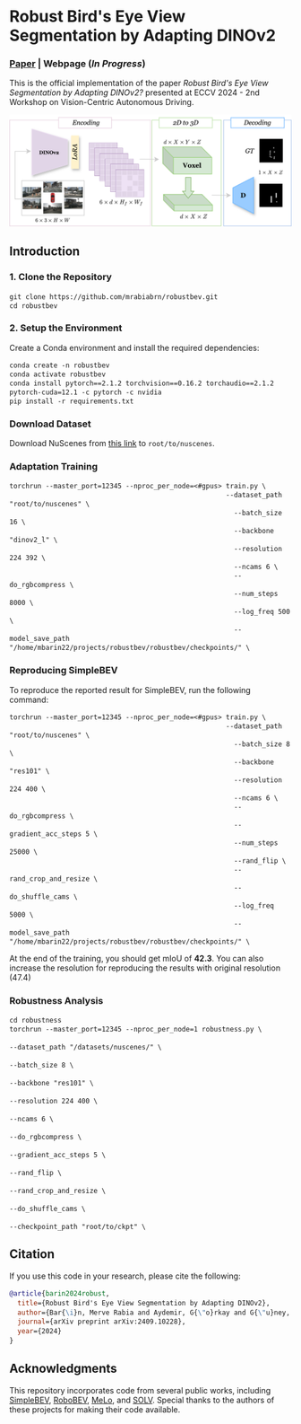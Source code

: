 # Robust Bird's Eye View Segmentation by Adapting DINOv2

### [Paper](https://www.arxiv.org/pdf/2409.10228) | Webpage (*In Progress*)

This is the official implementation of the paper *Robust Bird's Eye View Segmentation by Adapting DINOv2?* presented at ECCV 2024 - 2nd Workshop on Vision-Centric Autonomous Driving.

![](figures/methodology.png)


## Introduction

### 1\. Clone the Repository
```
git clone https://github.com/mrabiabrn/robustbev.git
cd robustbev
```

### 2\. Setup the Environment
Create a Conda environment and install the required dependencies:
```
conda create -n robustbev
conda activate robustbev
conda install pytorch==2.1.2 torchvision==0.16.2 torchaudio==2.1.2  pytorch-cuda=12.1 -c pytorch -c nvidia
pip install -r requirements.txt
```

### Download Dataset

Download NuScenes from [this link](https://www.nuscenes.org/) to `root/to/nuscenes`.


### Adaptation Training
```
torchrun --master_port=12345 --nproc_per_node=<#gpus> train.py \
                                                      --dataset_path "root/to/nuscenes" \
                                                        --batch_size 16 \
                                                        --backbone "dinov2_l" \
                                                        --resolution 224 392 \
                                                        --ncams 6 \
                                                        --do_rgbcompress \
                                                        --num_steps 8000 \
                                                        --log_freq 500 \
                                                        --model_save_path "/home/mbarin22/projects/robustbev/robustbev/checkpoints/" \
```


### Reproducing SimpleBEV
To reproduce the reported result for SimpleBEV, run the following command:
```
torchrun --master_port=12345 --nproc_per_node=<#gpus> train.py \
                                                      --dataset_path "root/to/nuscenes" \
                                                        --batch_size 8 \
                                                        --backbone "res101" \
                                                        --resolution 224 400 \
                                                        --ncams 6 \
                                                        --do_rgbcompress \
                                                        --gradient_acc_steps 5 \
                                                        --num_steps 25000 \
                                                        --rand_flip \
                                                        --rand_crop_and_resize \
                                                        --do_shuffle_cams \
                                                        --log_freq 5000 \
                                                        --model_save_path "/home/mbarin22/projects/robustbev/robustbev/checkpoints/" \

```
At the end of the training, you should get mIoU of **42.3**. You can also increase the resolution for reproducing the results with original resolution (47.4)


### Robustness Analysis

```
cd robustness
torchrun --master_port=12345 --nproc_per_node=1 robustness.py \
                                                                                     --dataset_path "/datasets/nuscenes/" \
                                                                                     --batch_size 8 \
                                                                                     --backbone "res101" \
                                                                                     --resolution 224 400 \
                                                                                     --ncams 6 \
                                                                                     --do_rgbcompress \
                                                                                     --gradient_acc_steps 5 \
                                                                                     --rand_flip \
                                                                                     --rand_crop_and_resize \
                                                                                     --do_shuffle_cams \
                                                                                     --checkpoint_path "root/to/ckpt" \

```
## Citation

If you use this code in your research, please cite the following:
```bibtex
@article{barin2024robust,
  title={Robust Bird's Eye View Segmentation by Adapting DINOv2},
  author={Bar{\i}n, Merve Rabia and Aydemir, G{\"o}rkay and G{\"u}ney, Fatma},
  journal={arXiv preprint arXiv:2409.10228},
  year={2024}
}
```

## Acknowledgments
This repository incorporates code from several public works, including [SimpleBEV](https://github.com/aharley/simple_bev), [RoboBEV](https://github.com/Daniel-xsy/RoboBEV), [MeLo](https://github.com/JamesQFreeman/LoRA-ViT), and [SOLV](https://github.com/gorkaydemir/SOLV). Special thanks to the authors of these projects for making their code available.
